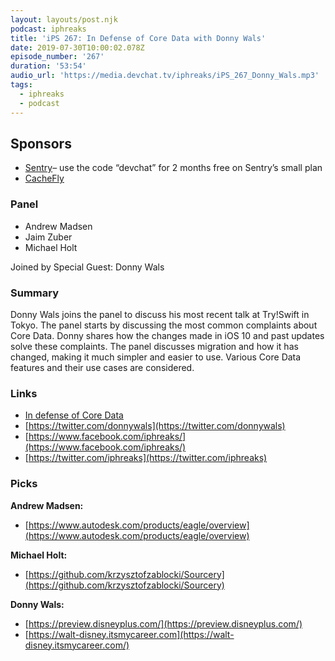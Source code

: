 ```yaml
---
layout: layouts/post.njk
podcast: iphreaks
title: 'iPS 267: In Defense of Core Data with Donny Wals'
date: 2019-07-30T10:00:02.078Z
episode_number: '267'
duration: '53:54'
audio_url: 'https://media.devchat.tv/iphreaks/iPS_267_Donny_Wals.mp3'
tags:
  - iphreaks
  - podcast
---
```

## **Sponsors**



*   [Sentry](http://sentry.io/)– use the code “devchat” for 2 months free on Sentry’s small plan
*   [CacheFly](https://www.cachefly.com/)


### **Panel**



*   Andrew Madsen
*   Jaim Zuber
*   Michael Holt

Joined by Special Guest: Donny Wals


### **Summary**

Donny Wals joins the panel to discuss his most recent talk at Try!Swift in Tokyo. The panel starts by discussing the most common complaints about Core Data. Donny shares how the changes made in iOS 10 and past updates solve these complaints. The panel discusses migration and how it has changed, making it much simpler and easier to use. Various Core Data features and their use cases are considered.


### **Links**



*   [In defense of Core Data](https://www.youtube.com/watch?v=aUoT5w4JOoM&list=PLCl5NM4qD3u_L8dJrWYbLB8FcUaoAHDFt&index=11) 
*   [https://twitter.com/donnywals](https://twitter.com/donnywals) 
*   [https://www.facebook.com/iphreaks/](https://www.facebook.com/iphreaks/)
*   [https://twitter.com/iphreaks](https://twitter.com/iphreaks)


### **Picks**

**Andrew Madsen:**



*   [https://www.autodesk.com/products/eagle/overview](https://www.autodesk.com/products/eagle/overview)

**Michael Holt:**



*   [https://github.com/krzysztofzablocki/Sourcery](https://github.com/krzysztofzablocki/Sourcery)

**Donny Wals:**



*   [https://preview.disneyplus.com/](https://preview.disneyplus.com/)
*   [https://walt-disney.itsmycareer.com](https://walt-disney.itsmycareer.com/)
